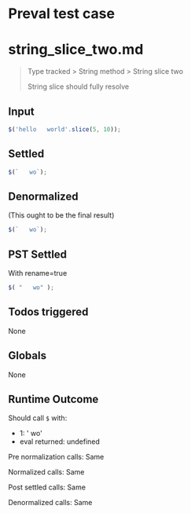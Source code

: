 # Preval test case

# string_slice_two.md

> Type tracked > String method > String slice two
>
> String slice should fully resolve

## Input

`````js filename=intro
$('hello   world'.slice(5, 10));
`````


## Settled


`````js filename=intro
$(`   wo`);
`````


## Denormalized
(This ought to be the final result)

`````js filename=intro
$(`   wo`);
`````


## PST Settled
With rename=true

`````js filename=intro
$( "   wo" );
`````


## Todos triggered


None


## Globals


None


## Runtime Outcome


Should call `$` with:
 - 1: ' wo'
 - eval returned: undefined

Pre normalization calls: Same

Normalized calls: Same

Post settled calls: Same

Denormalized calls: Same
